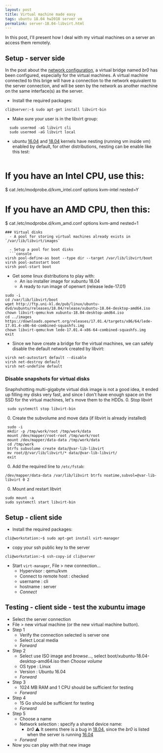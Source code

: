 ```yaml
---
layout: post
title: Virtual machine made easy
tags: ubuntu 18.04 hw2018 server vm
permalink: server-18.04-libvirt.html
---
```


In this post, I'll present how I deal with my virtual machines on a server an
access them remotely. 

## Setup - server side
In the post about the [network configuration](/server-18.04-network-bond.html),
a virtual bridge named *br0* has been configured, especially for the virtual
machines. A virtual machine connected to this brige will have a connection to
the network equivalent to the server connection, and will be seen by the network
as another machine on the same interface(s) as the server.

  - Install the required packages:
  ```console
cli@server:~$ sudo apt-get install libvirt-bin
```
  - Make sure your user is in the libvirt group:
  ```
    sudo usermod -aG libvirt cli
    sudo usermod -aG libvirt local
```
  - ubuntu [16.04](/tag/16.04.html) and [18.04](/tag/18.04.html) kernels have
nesting (running vm inside vm) enabled by default, for other distributions,
nesting can be enable like this test:
    ```conf
# If you have an Intel CPU, use this:
$ cat /etc/modprobe.d/kvm_intel.conf
options kvm-intel nested=Y
# If you have an AMD CPU, then this:
$ cat /etc/modprobe.d/kvm_amd.conf
options kvm-amd nested=1
```
### Virtual disks
  - A pool for storing virtual machines already exists in `/var/lib/libvirt/images`

  - Setup a pool for boot disks
  ```console
virsh pool-define-as boot --type dir --target /var/lib/libvirt/boot
virsh pool-autostart boot
virsh pool-start boot
```
  - Get some linux distributions to play with: 
    - An iso installer image for xubuntu 18.04
    - A ready to run image of openwrt (release lede-17.01)
  ```
sudo -i
cd /var/lib/libvirt/boot
wget http://ftp.uni-kl.de/pub/linux/ubuntu-dvd/xubuntu/releases/18.04/release/xubuntu-18.04-desktop-amd64.iso
chown libvirt-qemu:kvm xubuntu-18.04-desktop-amd64.iso
cd ../images
https://downloads.openwrt.org/releases/17.01.4/targets/x86/64/lede-17.01.4-x86-64-combined-squashfs.img
chown libvirt-qemu:kvm lede-17.01.4-x86-64-combined-squashfs.img
exit
```
  - Since we have create a bridge for the virtual machines, we can safely
  disable the default network created by libvirt:
```
virsh net-autostart default --disable
virsh net-destroy default
virsh net-undefine default
```

### Disable snapshots for virtual disks
Snaphshotting multi-gigabyte virtual disk image is not a good idea, it ended up
filling my disks very fast, and since I don't have enough space on the SSD for
the virtual machines, let's move them to the HDDs.
  0. Stop libvirt
  ```console
   sudo systemctl stop libvirt-bin
```
  0. Create the subvolume and move data (if libvirt is already installed)
  ```console
   sudo -i
   mkdir -p /tmp/work/root /tmp/work/data
   mount /dev/mapper/root-root /tmp/work/root
   mount /dev/mapper/data-data /tmp/work/data
   cd /tmp/work
   btrfs subvolume create data/@var-lib-libvirt
   mv root/@/var/lib/libvirt/* data/@var-lib-libvirt/
   exit
```
  0. Add the required line to `/etc/fstab`:
  ```
/dev/mapper/data-data /var/lib/libvirt btrfs noatime,subvol=@var-lib-libvirt 0 2
```
  0. Mount and restart libvirt
  ```
sudo mount -a
sudo systemctl start libvirt-bin
```



## Setup - client side
  - Install the required packages:
  ```console
cli@workstation:~$ sudo apt-get install virt-manager
```
  - copy your ssh public key to the server
  ```console
cli@workstation:~$ ssh-copy-id cli@server
```
  - Start `virt-manager`, File > new connection...
    - Hypervisor : qemu/kvm
    - Connect to remote host : checked
    - username : cli
    - hostname : server
    - *Connect*

## Testing - client side - test the xubuntu image
  - Select the server connection
  - File > new virtual machine (or the new virtual machine button).
  - Step 1
    - Verify the connection selected is server one
    - Select Local media
    - *Forward*
  - Step 2
    - Select use ISO image and *browse...*, select boot/xubuntu-18.04-desktop-amd64.iso then *Choose volume*
    - OS type : Linux
    - Version : Ubuntu 16.04
  	- *Forward*
  - Step 3
    - 1024 MB RAM and 1 CPU should be sufficient for testing
  	- *Forward*
  - Step 4
    - 15 Go should be sufficient for testing
  	- *Forward*
  - Step 5
    - Choose a name
    - Network selection : specify a shared device name:
      - *br0*
      ⚠ It seems there is a bug in [18.04](/tag/18.04.html),
      since the *br0* is listed when the server is running [16.04](/tag/16.04.html)
    - *Forward*
  - Now you can play with that new image

